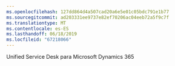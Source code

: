 ```yaml
---
ms.openlocfilehash: 127dd864d4a507cad20a6e5e01c05bdc791e1b77
ms.sourcegitcommit: ad203331ee9737e82ef70206ac04eeb72a5f9c7f
ms.translationtype: MT
ms.contentlocale: es-ES
ms.lasthandoff: 06/18/2019
ms.locfileid: "67218066"
---
```

Unified Service Desk para Microsoft Dynamics 365